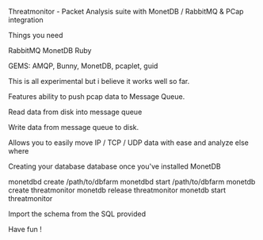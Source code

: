 Threatmonitor - Packet Analysis suite  with MonetDB / RabbitMQ & PCap integration

Things you need

RabbitMQ
MonetDB
Ruby

GEMS: AMQP, Bunny, MonetDB, pcaplet, guid

This is all experimental but i believe it works well so far.

Features ability to push pcap data to Message Queue.

Read data from disk into message queue

Write data from message queue to disk.

Allows you to easily move IP / TCP / UDP data with ease and analyze else where

Creating your database database once you've installed MonetDB

monetdbd create /path/to/dbfarm
monetdbd start /path/to/dbfarm
monetdb create threatmonitor
monetdb release threatmonitor
monetdb start threatmonitor

Import the schema from the SQL provided
 
Have fun !

